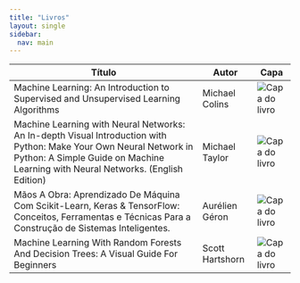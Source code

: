 ```yaml
---
title: "Livros"
layout: single
sidebar:
  nav: main
---
```


<table data-view="cards">
  <thead>
    <tr>
      <th>Título</th>
      <th>Autor</th>
      <th>Capa</th>
    </tr>
  </thead>
  <tbody>
    <tr>
      <td>Machine Learning: An Introduction to Supervised and Unsupervised Learning Algorithms</td>
      <td>Michael Colins</td>
      <td><img src="../../assets/images/livro-machine-learning.png" alt="Capa do livro" data-size="original"></td>
    </tr>
    <tr>
      <td>Machine Learning with Neural Networks: An In-depth Visual Introduction with Python: Make Your Own Neural Network in Python: A Simple Guide on Machine Learning with Neural Networks. (English Edition)</td>
      <td>Michael Taylor</td>
      <td><img src="../../assets/images/livro-neural-networks.png" alt="Capa do livro" data-size="original"></td>
    </tr>
    <tr>
      <td>Mãos A Obra: Aprendizado De Máquina Com Scikit-Learn, Keras & TensorFlow: Conceitos, Ferramentas e Técnicas Para a Construção de Sistemas Inteligentes.</td>
      <td>Aurélien Géron</td>
      <td><img src="../../assets/images/livro-maos-a-obra.png" alt="Capa do livro" data-size="original"></td>
    </tr>
    <tr>
      <td>Machine Learning With Random Forests And Decision Trees: A Visual Guide For Beginners</td>
      <td>Scott Hartshorn</td>
      <td><img src="../../assets/images/livro-random-forests.png" alt="Capa do livro" data-size="original"></td>
    </tr>
  </tbody>
</table>
